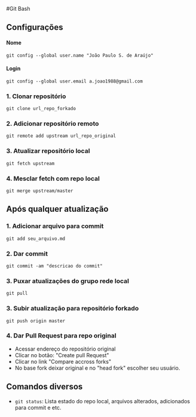 #Git Bash

## Configurações

#### Nome
```
git config --global user.name "João Paulo S. de Araújo"
```

#### Login
```
git config --global user.email a.joao1988@gmail.com
```

### 1. Clonar repositório
```
git clone url_repo_forkado
```
### 2. Adicionar repositório remoto
```
git remote add upstream url_repo_original
```
### 3. Atualizar repositório local
```
git fetch upstream
```

### 4. Mesclar fetch com repo local
```
git merge upstream/master
```



## Após qualquer atualização

### 1. Adicionar arquivo para commit
```
git add seu_arquivo.md
```

### 2. Dar commit
```
git commit -am "descricao do commit"
```

### 3. Puxar atualizações do grupo rede local
```
git pull
```

### 3. Subir atualização para repositório forkado
```
git push origin master
```

### 4. Dar Pull Request para repo original
- Acessar endereço do repositório original
- Clicar no botão: "Create pull Request"
- Clicar no link "Compare accross forks"
- No base fork deixar original e no "head fork" escolher seu usuário.

## Comandos diversos

- `git status`: Lista estado do repo local, arquivos alterados, adicionados para commit e etc.

